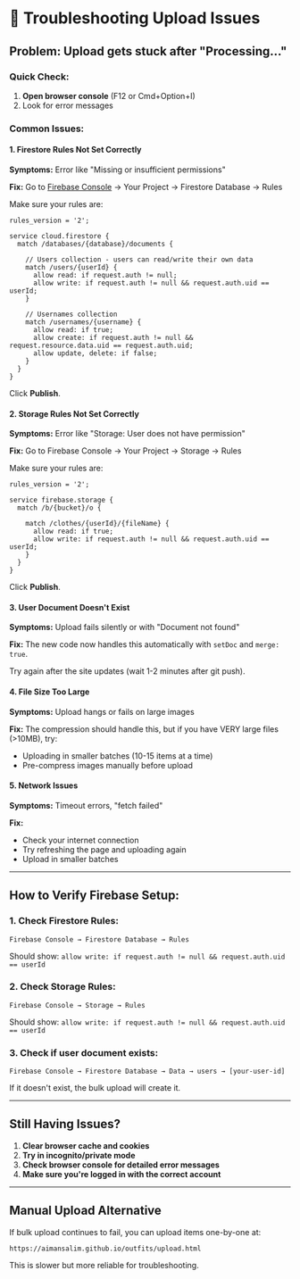 # 🔧 Troubleshooting Upload Issues

## Problem: Upload gets stuck after "Processing..."

### Quick Check:

1. **Open browser console** (F12 or Cmd+Option+I)
2. Look for error messages

### Common Issues:

#### 1. Firestore Rules Not Set Correctly

**Symptoms:** Error like "Missing or insufficient permissions"

**Fix:** Go to [Firebase Console](https://console.firebase.google.com/) → Your Project → Firestore Database → Rules

Make sure your rules are:

```
rules_version = '2';

service cloud.firestore {
  match /databases/{database}/documents {
    
    // Users collection - users can read/write their own data
    match /users/{userId} {
      allow read: if request.auth != null;
      allow write: if request.auth != null && request.auth.uid == userId;
    }
    
    // Usernames collection
    match /usernames/{username} {
      allow read: if true;
      allow create: if request.auth != null && request.resource.data.uid == request.auth.uid;
      allow update, delete: if false;
    }
  }
}
```

Click **Publish**.

#### 2. Storage Rules Not Set Correctly

**Symptoms:** Error like "Storage: User does not have permission"

**Fix:** Go to Firebase Console → Your Project → Storage → Rules

Make sure your rules are:

```
rules_version = '2';

service firebase.storage {
  match /b/{bucket}/o {
    
    match /clothes/{userId}/{fileName} {
      allow read: if true;
      allow write: if request.auth != null && request.auth.uid == userId;
    }
  }
}
```

Click **Publish**.

#### 3. User Document Doesn't Exist

**Symptoms:** Upload fails silently or with "Document not found"

**Fix:** The new code now handles this automatically with `setDoc` and `merge: true`.

Try again after the site updates (wait 1-2 minutes after git push).

#### 4. File Size Too Large

**Symptoms:** Upload hangs or fails on large images

**Fix:** The compression should handle this, but if you have VERY large files (>10MB), try:
- Uploading in smaller batches (10-15 items at a time)
- Pre-compress images manually before upload

#### 5. Network Issues

**Symptoms:** Timeout errors, "fetch failed"

**Fix:**
- Check your internet connection
- Try refreshing the page and uploading again
- Upload in smaller batches

---

## How to Verify Firebase Setup:

### 1. Check Firestore Rules:
```
Firebase Console → Firestore Database → Rules
```
Should show: `allow write: if request.auth != null && request.auth.uid == userId`

### 2. Check Storage Rules:
```
Firebase Console → Storage → Rules
```
Should show: `allow write: if request.auth != null && request.auth.uid == userId`

### 3. Check if user document exists:
```
Firebase Console → Firestore Database → Data → users → [your-user-id]
```

If it doesn't exist, the bulk upload will create it.

---

## Still Having Issues?

1. **Clear browser cache and cookies**
2. **Try in incognito/private mode**
3. **Check browser console for detailed error messages**
4. **Make sure you're logged in with the correct account**

---

## Manual Upload Alternative

If bulk upload continues to fail, you can upload items one-by-one at:
```
https://aimansalim.github.io/outfits/upload.html
```

This is slower but more reliable for troubleshooting.


